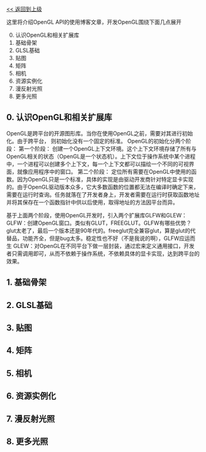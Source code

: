 [<< 返回到上级](index.md)

这里将介绍OpenGL API的使用博客文章，开发OpenGL围绕下面几点展开

0. 认识OpenGL和相关扩展库
1. 基础骨架
2. GLSL基础
3. 贴图
4. 矩阵
5. 相机
6. 资源实例化
7. 漫反射光照
8. 更多光照

## **0. 认识OpenGL和相关扩展库**

OpenGL是跨平台的开源图形库。当你在使用OpenGL之前，需要对其进行初始化。由于跨平台， 则初始化没有一个固定的标准。
OpenGL的初始化分两个阶段：
第一个阶段：
    创建一个OpenGL上下文环境。这个上下文环境存储了所有与OpenGL相关的状态（OpenGL是一个状态机）。上下文位于操作系统中某个进程中，一个进程可以创建多个上下文，每一个上下文都可以描绘一个不同的可视界面，就像应用程序中的窗口。
第二个阶段：
    定位所有需要在OpenGL中使用的函数。因为OpenGL只是一个标准，具体的实现是由驱动开发商针对特定显卡实现的。由于OpenGL驱动版本众多，它大多数函数的位置都无法在编译时确定下来，需要在运行时查询。任务就落在了开发者身上，开发者需要在运行时获取函数地址并将其保存在一个函数指针中供以后使用，取得地址的方法因平台而异。

基于上面两个阶段，使用OpenGL开发时，引入两个扩展库GLFW和GLEW：
GLFW：创建OpenGL窗口。类似有GLUT，FREEGLUT。GLFW有哪些优势？glut太老了，最后一个版本还是90年代的。freeglut完全兼容glut，算是glut的代替品，功能齐全，但是bug太多。稳定性也不好（不是我说的啊），GLFW应运而生
GLEW：对OpenGL在不同平台下做一层封装，通过宏来定义通用接口，开发者只需调用即可，从而不依赖于操作系统，不依赖具体的显卡实现，达到跨平台的效果。

## **1. 基础骨架**

## **2. GLSL基础**

## **3. 贴图**

## **4. 矩阵**

## **5. 相机**

## **6. 资源实例化**

## **7. 漫反射光照**

## **8. 更多光照**

    



